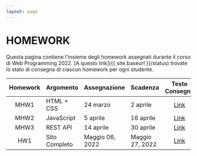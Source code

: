 ```yaml
---
layout: page
---
```


# HOMEWORK
Questa pagina contiene l'insieme degli homework assegnati durante il corso di Web Programming 2022. [A questo link]({{ site.baseurl }}/status) trovate lo stato di consegna di ciascun homework per ogni studente.

| Homework | Argomento          | Assegnazione    | Scadenza          | Testo Consegna  | Template presentazione | Codice |
| :-------:| ------------------ | --------------- | -------           | :--------:      | :------: | :------: |
| MHW1     | HTML + CSS         | 24 marzo        | 2 aprile          | [Link](mhw1.md) | [Link](https://drive.google.com/file/d/1Vrcqvuvqtm7l0Ss8zXwOVtiy8S404sbp/view?usp=sharing) | - |
| MHW2     | JavaScript         | 5 aprile        | 16 aprile          | [Link](web-programming-mhw2.html) | - | [Link](mhw2_starting_code.zip) |
| MHW3     | REST API           | 14 aprile       | 30 aprile          | [Link](mhw3.md) | - | - |
| HW1      | Sito Completo      | Maggio 06, 2022 | Maggio 27, 2022   | [Link](hw1.md)        |  |  |

[404]: /web-programming-course/fallback
